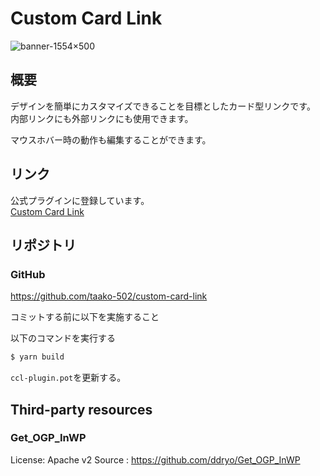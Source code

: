 # Custom Card Link
![banner-1554×500](https://user-images.githubusercontent.com/36348377/176486911-0cd95ade-2fdc-4993-be23-15329d8f18ae.jpg)

## 概要
デザインを簡単にカスタマイズできることを目標としたカード型リンクです。<br>
内部リンクにも外部リンクにも使用できます。

マウスホバー時の動作も編集することができます。

## リンク
公式プラグインに登録しています。<br>
[Custom Card Link](https://wordpress.org/plugins/custom-card-link/)

## リポジトリ
### GitHub
https://github.com/taako-502/custom-card-link

コミットする前に以下を実施すること

以下のコマンドを実行する
```bash
$ yarn build
```

`ccl-plugin.pot`を更新する。

## Third-party resources
### Get_OGP_InWP
License: Apache v2
Source : https://github.com/ddryo/Get_OGP_InWP
